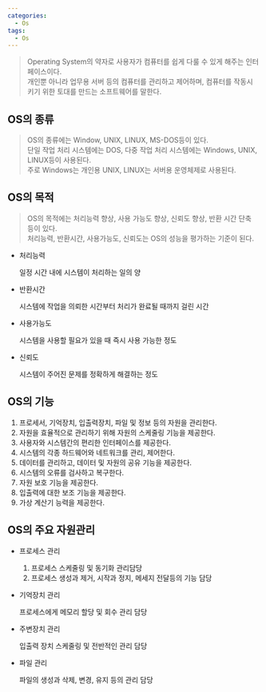 ```yaml
---
categories: 
  - Os
tags:
  - Os
---
```


> Operating System의 약자로 사용자가 컴퓨터를 쉽게 다룰 수 있게 해주는 인터페이스이다.<br> 개인뿐 아니라 업무용 서버 등의 컴퓨터를 관리하고 제어하며, 컴퓨터를 작동시키기 위한 토대를 만드는 소프트웨어를 말한다.

## OS의 종류

> OS의 종류에는 Window, UNIX, LINUX, MS-DOS등이 있다.<br>
단일 작업 처리 시스템에는 DOS, 다중 작업 처리 시스템에는 Windows, UNIX, LINUX등이 사용된다.<br>
주로 Windows는 개인용 UNIX, LINUX는 서버용 운영체제로 사용된다.

## OS의 목적

> OS의 목적에는 처리능력 향상, 사용 가능도 향상, 신뢰도 향상, 반환 시간 단축 등이 있다.<br> 처리능력, 반환시간, 사용가능도, 신뢰도는 OS의 성능을 평가하는 기준이 된다.

- 처리능력

    일정 시간 내에 시스템이 처리하는 일의 양

- 반환시간

    시스템에 작업을 의뢰한 시간부터 처리가 완료될 때까지 걸린 시간

- 사용가능도

    시스템을 사용할 필요가 있을 때 즉시 사용 가능한 정도

- 신뢰도

    시스템이 주어진 문제를 정확하게 해결하는 정도

## OS의 기능

1. 프로세서, 기억장치, 입출력장치, 파일 및 정보 등의 자원을 관리한다.
2. 자원을 효율적으로 관리하기 위해 자원의 스케줄링 기능을 제공한다.
3. 사용자와 시스템간의 편리한 인터페이스를 제공한다.
4. 시스템의 각종 하드웨어와 네트워크를 관리, 제어한다.
5. 데이터를 관리하고, 데이터 및 자원의 공유 기능을 제공한다.
6. 시스템의 오류를 검사하고 복구한다.
7. 자원 보호 기능을 제공한다.
8. 입출력에 대한 보조 기능을 제공한다.
9. 가상 계산기 능력을 제공한다.

## OS의 주요 자원관리

- 프로세스 관리
    1. 프로세스 스케줄링 및 동기화 관리담당
    2. 프로세스 생성과 제거, 시작과 정지, 메세지 전달등의 기능 담당
- 기억장치 관리

    프로세스에게 메모리 할당 및 회수 관리 담당

- 주변장치 관리

    입출력 장치 스케줄링 및 전반적인 관리 담당

- 파일 관리

    파일의 생성과 삭제, 변경, 유지 등의 관리 담당